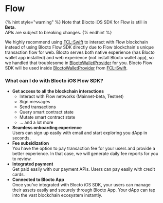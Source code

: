 # Flow

{% hint style="warning" %}
Note that Blocto iOS SDK for Flow is still in **Beta**.\
APIs are subject to breaking changes.
{% endhint %}

We highly recommend using [FCL-Swift](https://github.com/portto/fcl-swift) to interact with Flow blockchain instead of using Blocto Flow SDK directly due to Flow blockchain's unique transaction flow for web. Blocto serves both native experience (has Blocto wallet app installed) and web experience (not install Blocto wallet app), so we handled that troublesome in [BloctoWalletProvider](https://github.com/portto/fcl-swift/blob/main/Sources/FCL-SDK/WalletProvider/BloctoWalletProvider.swift) for you. Blocto Flow SDK will be used inside [BloctoWalletProvider](https://github.com/portto/fcl-swift/blob/main/Sources/FCL-SDK/WalletProvider/BloctoWalletProvider.swift) from [FCL-Swift](https://github.com/portto/fcl-swift).

### What can I do with Blocto iOS Flow SDK?

* **Get access to all the blockchain interactions**
  * Interact with Flow networks (Mainnet-beta, Testnet)
  * Sign messages
  * Send transactions
  * Query smart contract state
  * Mutate smart contract state
  * ... and a lot more
* **Seamless onboarding experience**\
  Users can sign up easily with email and start exploring you dApp in seconds.
* **Fee subsidization**\
  You have the option to pay transaction fee for your users and provide a better experience. In that case, we will generate daily fee reports for you to review.
* **Integrated payment**\
  Get paid easily with our payment APIs. Users can pay easily with credit cards.
* **Connected to Blocto App**\
  Once you've integrated with Blocto iOS SDK, your users can manage their assets easily and securely through Blocto App. Your dApp can tap into the vast blockchain ecosystem instantly.
